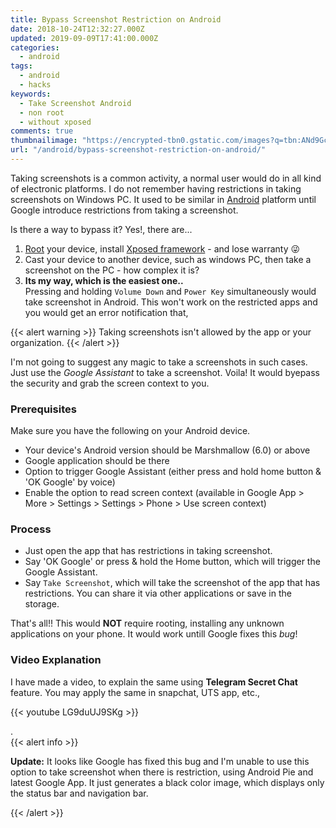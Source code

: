 ```yaml
---
title: Bypass Screenshot Restriction on Android
date: 2018-10-24T12:32:27.000Z
updated: 2019-09-09T17:41:00.000Z
categories:
  - android
tags:
  - android
  - hacks
keywords:
  - Take Screenshot Android
  - non root
  - without xposed
comments: true
thumbnailimage: "https://encrypted-tbn0.gstatic.com/images?q=tbn:ANd9GcS6GfmWTlsAiMMxiLINBBnVXZSWUf5DhqkXTVUAYRJ5OA3XHGpBqg&s"
url: "/android/bypass-screenshot-restriction-on-android/"
---
```

Taking screenshots is a common activity, a normal user would do in all kind of electronic platforms.  I do not remember having restrictions in taking screenshots on Windows PC.  It used to be similar in [Android](/Android/) platform until Google introduce restrictions from taking a screenshot.
<!--more-->
Is there a way to bypass it? Yes!, there are...

1. [Root](https://en.wikipedia.org/wiki/Rooting_(Android)) your device, install [Xposed framework](https://forum.xda-developers.com/xposed/xposed-installer-versions-changelog-t2714053) - and lose warranty :stuck_out_tongue_winking_eye:
2. Cast your device to another device, such as windows PC, then take a screenshot on the PC - how complex it is?
3. **Its my way, which is the easiest one..**  
   Pressing and holding `Volume Down` and `Power Key` simultaneously would take screenshot in Android.  This won't work on the restricted apps and you would get an error notification that, 
   
{{< alert warning >}}
Taking screenshots isn't allowed by the app or your organization.
{{< /alert >}}

I'm not going to suggest any magic to take a screenshots in such cases.  Just use the _Google Assistant_ to take a screenshot. Voila! It would byepass the security and grab the screen context to you.

### Prerequisites

Make sure you have the following on your Android device.

* Your device's Android version should be Marshmallow (6.0) or above
* Google application should be there
* Option to trigger Google Assistant (either press and hold home button & 'OK Google' by voice)
* Enable the option to read screen context (available in Google App > More > Settings > Settings > Phone > Use screen context)

### Process

* Just open the app that has restrictions in taking screenshot.
* Say 'OK Google' or press & hold the Home button, which will trigger the Google Assistant.
* Say `Take Screenshot`, which will take the screenshot of the app that has restrictions. You can share it via other applications or save in the storage.

That's all!! This would **NOT** require rooting, installing any unknown applications on your phone. It would work untill Google fixes this _bug_!

### Video Explanation

I have made a video, to explain the same using **Telegram Secret Chat** feature.  You may apply the same in snapchat, UTS app, etc.,

{{< youtube LG9duUJ9SKg >}}

.    
{{< alert info >}}

**Update:** It looks like Google has fixed this bug and I'm unable to use this option to take screenshot when there is restriction, using Android Pie and latest Google App.  It just generates a black color image, which displays only the status bar and navigation bar.

{{< /alert >}}
